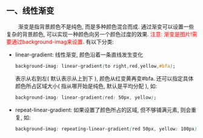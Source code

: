 <!--
 * @Descripttion: 
 * @Author: Seulf
 * @Date: 2021-02-17 11:09:46
 * @LastEditors: Seulf
 * @LastEditTime: 2021-02-17 11:34:06
-->
## 一、线性渐变
&nbsp;&nbsp;&nbsp;&nbsp;&nbsp;&nbsp;&nbsp;&nbsp;渐变是指背景颜色不是纯色, 而是多种颜色混合而成. 通过渐变可以设置一些复杂的背景颜色, 可以实现一种颜色向另一个颜色过度的效果. <span style="color: red">注意: 渐变是图片!需要通过background-imag来设置</span>. 有以下分类:
- linear-gradient: 线性渐变, 颜色沿着一条直线发生变化
    ```css
    background-imag: linear-gradient(to right,red,yellow,#bfa);
    ```
    表示从右到左( 默认表示从上到下 ), 颜色从红变黄再变#bfa. 还可以指定具体颜色所占区域大小( 指从哪开始是纯色, 默认是平均分配 ), 如:
    ```css
    background-imag: linear-gradient(red: 50px, yellow);
    ```
- repeat-linear-gradient: 如果设置了颜色所占的区域, 但不够铺满元素, 则会重复, 如:
    ```css
    background-imag: repeating-linear-gradient(red 50px, yellow: 100px);
    ```